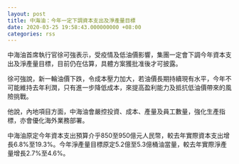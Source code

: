 ```yaml
---
layout: post
title: 中海油：今年一定下調資本支出及淨產量目標
date: 2020-03-25 19:58:43.000000000 +08:00
categories: rss
---
```


中海油首席執行官徐可強表示，受疫情及低油價影響，集團一定會下調今年資本支出及淨產量目標，目前仍在估算，具體方案獲批准後才可披露。

徐可強說，新一輪油價下跌，令成本壓力加大，若油價長期持續現有水平，今年不可能維持去年利潤，只有進一步降低成本，來提高盈利能力及抵抗低油價帶來的風險挑戰。

他說，內地項目方面，中海油會嚴控投資、成本、產量及員工數量，強化生產指標，亦會優化海外業務部署。

中海油原定今年資本支出預算介乎850至950億元人民幣，較去年實際資本支出增長6.8%至19.3%。今年淨產量目標原定5.2億至5.3億桶油當量，較去年實際淨產量增長2.7%至4.6%。
